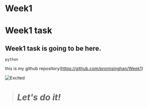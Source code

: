 # Week1

#  Week1 task

## Week1 task is going to be here. 


`python`

this is my github
repository(https://github.com/promisinghan/Week1)


![Excited](https://isorepublic.com/wp-content/uploads/2020/08/iso-republic-plated-food-restaurant-sandwich-1100x733.jpg)

> # *Let's do it!* 







